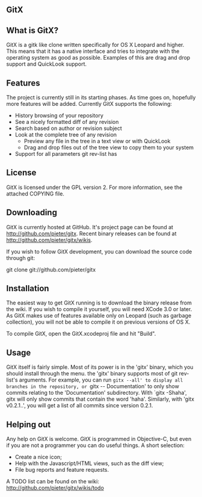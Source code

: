 GitX
----

## What is GitX?

GitX is a gitk like clone written specifically for OS X Leopard and higher.
This means that it has a native interface and tries to integrate with the
operating system as good as possible. Examples of this are drag and drop
support and QuickLook support.


## Features

The project is currently still in its starting phases. As time goes on,
hopefully more features will be added. Currently GitX supports the following:

  * History browsing of your repository
  * See a nicely formatted diff of any revision
  * Search based on author or revision subject
  * Look at the complete tree of any revision
    * Preview any file in the tree in a text view or with QuickLook
    * Drag and drop files out of the tree view to copy them to your system
   * Support for all parameters git rev-list has
## License

GitX is licensed under the GPL version 2. For more information, see the attached COPYING file.

## Downloading

GitX is currently hosted at GitHub. It's project page can be found at
http://github.com/pieter/gitx. Recent binary releases can be found at
http://github.com/pieter/gitx/wikis.

If you wish to follow GitX development, you can download the source code
through git:

  git clone git://github.com/pieter/gitx

## Installation

The easiest way to get GitX running is to download the binary release from the
wiki. If you wish to compile it yourself, you will need XCode 3.0 or later. As
GitX makes use of features available only on Leopard (such as garbage
collection), you will not be able to compile it on previous versions of OS X.

To compile GitX, open the GitX.xcodeproj file and hit "Build".

## Usage

GitX itself is fairly simple. Most of its power is in the 'gitx' binary, which
you should install through the menu. the 'gitx' binary supports most of git
rev-list's arguments. For example, you can run `gitx --all' to display all
branches in the repository, or `gitx -- Documentation' to only show commits
relating to the 'Documentation' subdirectory. With `gitx -Shaha', gitx will
only show commits that contain the word 'haha'. Similarly, with 'gitx
v0.2.1..', you will get a list of all commits since version 0.2.1.

## Helping out

Any help on GitX is welcome. GitX is programmed in Objective-C, but even if
you are not a programmer you can do useful things. A short selection:

  * Create a nice icon;
  * Help with the Javascript/HTML views, such as the diff view;
  * File bug reports and feature requests.

A TODO list can be found on the wiki: http://github.com/pieter/gitx/wikis/todo


